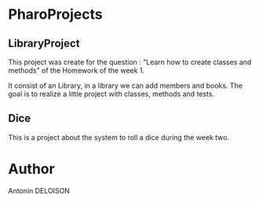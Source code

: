 # PharoProjects

## LibraryProject

This project was create for the question : "Learn how to create classes and methods" of the Homework of the week 1.

It consist of an Library, in a library we can add members and books. The goal is to realize a little project with classes, methods and tests.

## Dice

This is a project about the system to roll a dice during the week two.

# Author

Antonin DELOISON
